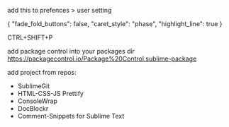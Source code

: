 add this to prefences > user setting	

{
	"fade_fold_buttons": false,
	"caret_style": "phase",
	"highlight_line": true
}


CTRL+SHIFT+P

add package control into your packages dir
https://packagecontrol.io/Package%20Control.sublime-package


add project from repos:
- SublimeGit
- HTML-CSS-JS Prettify
- ConsoleWrap 
- DocBlockr
- Comment-Snippets for Sublime Text